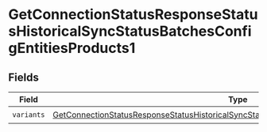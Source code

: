 # GetConnectionStatusResponseStatusHistoricalSyncStatusBatchesConfigEntitiesProducts1


## Fields

| Field                                                                                                                                                                                                             | Type                                                                                                                                                                                                              | Required                                                                                                                                                                                                          | Description                                                                                                                                                                                                       |
| ----------------------------------------------------------------------------------------------------------------------------------------------------------------------------------------------------------------- | ----------------------------------------------------------------------------------------------------------------------------------------------------------------------------------------------------------------- | ----------------------------------------------------------------------------------------------------------------------------------------------------------------------------------------------------------------- | ----------------------------------------------------------------------------------------------------------------------------------------------------------------------------------------------------------------- |
| `variants`                                                                                                                                                                                                        | [GetConnectionStatusResponseStatusHistoricalSyncStatusBatchesConfigEntitiesProducts1Variants](../../models/shared/getconnectionstatusresponsestatushistoricalsyncstatusbatchesconfigentitiesproducts1variants.md) | :heavy_check_mark:                                                                                                                                                                                                | N/A                                                                                                                                                                                                               |